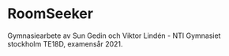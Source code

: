 # RoomSeeker
 Gymnasiearbete av Sun Gedin och Viktor Lindén - NTI Gymnasiet stockholm TE18D, examensår 2021.

